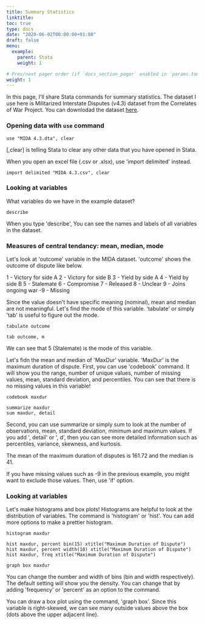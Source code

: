 ```yaml
---
title: Summary Statistics
linktitle: 
toc: true
type: docs
date: "2020-06-02T00:00:00+01:00"
draft: false
menu:
  example:
    parent: Stata
    weight: 1

# Prev/next pager order (if `docs_section_pager` enabled in `params.toml`)
weight: 1
---
```


In this page, I'll share Stata commands for summary statistics. The dataset I use here is Militarized Interstate Disputes (v4.3) dataset from the Correlates of War Project. You can downlodad the dataset [here](https://correlatesofwar.org/data-sets/MIDs).


### Opening data with `use` command

```{stata}
use "MIDA 4.3.dta", clear
```

[,clear] is telling Stata to clear any other data that you have opened in Stata. 

When you open an excel file (.csv or .xlsx), use 'import delimited' instead.

```{stata}
import delimited "MIDA 4.3.csv", clear 
```

### Looking at variables

What variables do we have in the example dataset?

```{stata}
describe
```
When you type 'describe', You can see the names and labels of all variables in the dataset. 


### Measures of central tendancy: mean, median, mode

Let's look at 'outcome' variable in the MIDA dataset. 'outcome' shows the outcome of dispute like below. 

1 - Victory for side A
2 - Victory for side B
3 - Yield by side A
4 - Yield by side B
5 - Stalemate
6 - Compromise
7 - Released
8 - Unclear
9 - Joins ongoing war
-9 - Missing

Since the value doesn't have specific meaning (nominal), mean and median are not meaningful. Let's find the mode of this variable. 'tabulate' or simply 'tab' is useful to figure out the mode.

```{stata}
tabulate outcome

tab outcome, m
```
We can see that 5 (Stalemate) is the mode of this variable. 

Let's fidn the mean and median of 'MaxDur' variable. 'MaxDur' is the maximum duration of dispute. First, you can use 'codebook' command. It will show you the range, number of unique values, number of missing values, mean, standard deviation, and percentiles. You can see that there is no missing values in this variable! 

```{stata}
codebook maxdur

summarize maxdur
sum maxdur, detail
```
Second, you can use summarize or simply sum to look at the number of observations, mean, standard deviation, minimum and maximum values. If you add ', detail' or ', d', then you can see more detailed information such as percentiles, variance, skewness, and kurtosis. 

The mean of the maximum duration of disputes is 161.72 and the median is 41. 

If you have missing values such as -9 in the previous example, you might want to exclude those values. Then, use 'if' option.


### Looking at variables

Let's make histograms and box plots! Histograms are helpful to look at the distribution of variables. The command is 'histogram' or 'hist'. You can add more options to make a prettier histogram.

```{stata}
histogram maxdur

hist maxdur, percent bin(15) xtitle("Maximum Duration of Dispute")
hist maxdur, percent width(10) xtitle("Maximum Duration of Dispute")
hist maxdur, freq xtitle("Maximum Duration of Dispute")

graph box maxdur
```
You can change the number and width of bins (bin and width respectively). The default setting will show you the density. You can change that by adding 'frequency' or 'percent' as an option to the command. 

You can draw a box plot using the command, 'graph box'. Since this variable is right-skewed, we can see many outside values above the box (dots above the upper adjacent line).
